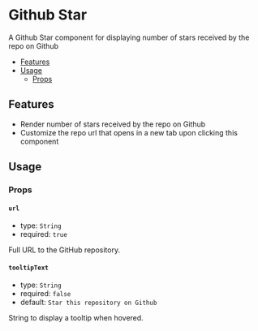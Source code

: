 # Github Star

A Github Star component for displaying number of stars received by the repo on Github

- [Features](#features)
- [Usage](#usage)
  - [Props](#props)

## Features

- Render number of stars received by the repo on Github
- Customize the repo url that opens in a new tab upon clicking this component

## Usage

### Props

#### `url`

- type: `String`
- required: `true`

Full URL to the GitHub repository.

#### `tooltipText`

- type: `String`
- required: `false`
- default: `Star this repository on Github`

String to display a tooltip when hovered.
